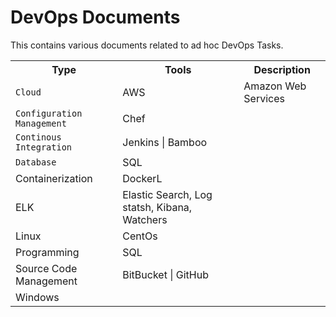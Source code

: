 # DevOps Documents
This contains various documents related to ad hoc DevOps Tasks.

<table>
  <tr>
    <th>Type</th>
    <th>Tools</th>
    <th>Description</th>
  </tr>
  <tr>
    <td><code>Cloud</code></td>
    <td>AWS</td>
    <td>Amazon Web Services</td>
  </tr>
  <tr>
    <td><code>Configuration Management</code></td>
    <td>Chef</td>
    <td></td>
  </tr>
  <tr>
    <td><code>Continous Integration</code></td>
    <td>Jenkins | Bamboo</td>
    <td></td>
  </tr>
  <tr>
    <td><code>Database</code></td>
    <td>SQL</td>
    <td></td>
  </tr>
  <tr>
    <td>Containerization</code></td>
    <td>DockerL</td>
    <td></td>
  </tr>
  <tr>
    <td>ELK</code></td>
    <td>Elastic Search, Log statsh, Kibana, Watchers</td>
    <td></td>
  </tr><tr>
    <td>Linux</code></td>
    <td>CentOs</td>
    <td></td>
  </tr>
  <tr>
    <td>Programming</code></td>
    <td>SQL</td>
    <td></td>
  </tr>
  <tr>
    <td>Source Code Management</code></td>
    <td>BitBucket | GitHub</td>
    <td></td>
  </tr>
  <tr>
    <td>Windows</code></td>
    <td></td>
    <td></td>
  </tr>
</table>
